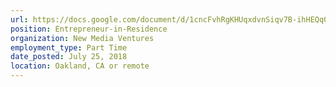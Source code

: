 ```yaml
---
url: https://docs.google.com/document/d/1cncFvhRgKHUqxdvnSiqv7B-ihHEQq0mr2zlrpmqnGqA/edit
position: Entrepreneur-in-Residence
organization: New Media Ventures
employment_type: Part Time
date_posted: July 25, 2018
location: Oakland, CA or remote
---
```

